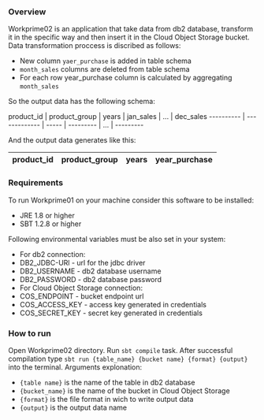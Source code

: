 ### Overview
Workprime02 is an application that take data from db2 database, transform it in the specific way and then insert it in the Cloud Object Storage bucket. Data transformation proccess is discribed as follows:
* New column `yaer_purchase` is added in table schema
* `month_sales` columns are deleted from table schema
* For each row year_purchase column is calculated by aggregating `month_sales`

So the output data has the following schema:

product_id | product_group | years | jan_sales | ... | dec_sales
---------- | ------------- | ----- | --------- | ... | ---------

And the output data generates like this:

product_id | product_group | years | year_purchase
---------- | ------------- | ----- | -------------

### Requirements
To run Workprime01 on your machine consider this software to be installed:
* JRE 1.8 or higher
* SBT 1.2.8 or higher

Following environmental variables must be also set in your system:
* For db2 connection:
 * DB2_JDBC-URl - url for the jdbc driver
 * DB2_USERNAME - db2 database username
 * DB2_PASSWORD - db2 database password
* For Cloud Object Storage connection:
 * COS_ENDPOINT - bucket endpoint url
 * COS_ACCESS_KEY - access key generated in credentials
 * COS_SECRET_KEY - secret key generated in credentials 

### How to run
Open Workprime02 directory. Run `sbt compile` task. After successful compilation type `sbt run {table_name} {bucket name} {format} {output}` into the terminal.
Arguments explonation:
* `{table name}` is the name of the table in db2 database
* `{bucket_name}` is the name of the bucket in Cloud Object Storage
* `{format}` is the file format in wich to write output data
* `{output}` is the output data name